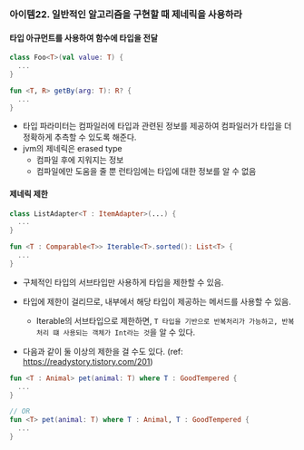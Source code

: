 ### 아이템22. 일반적인 알고리즘을 구현할 때 제네릭을 사용하라

#### 타입 아규먼트를 사용하여 함수에 타입을 전달

```kotlin
class Foo<T>(val value: T) {
  ...
}

fun <T, R> getBy(arg: T): R? {
  ...
}
```
- 타입 파라미터는 컴파일러에 타입과 관련된 정보를 제공하여 컴파일러가 타입을 더 정확하게 추측할 수 있도록 해준다.
- jvm의 제네릭은 erased type
  - 컴파일 후에 지워지는 정보
  - 컴파일에만 도움을 줄 뿐 런타임에는 타입에 대한 정보를 알 수 없음

#### 제네릭 제한

```kotlin
class ListAdapter<T : ItemAdapter>(...) {
  ...
}

fun <T : Comparable<T>> Iterable<T>.sorted(): List<T> {
  ...
}
```
- 구체적인 타입의 서브타입만 사용하게 타입을 제한할 수 있음.
- 타입에 제한이 걸리므로, 내부에서 해당 타입이 제공하는 메서드를 사용할 수 있음.
  - Iterable<Int>의 서브타입으로 제한하면, `T 타입을 기반으로 반복처리가 가능하고, 반복 처리 떄 사용되는 객체가 Int라는 것`을 알 수 있다.

- 다음과 같이 둘 이상의 제한을 걸 수도 있다. (ref: https://readystory.tistory.com/201)
```kotlin
fun <T : Animal> pet(animal: T) where T : GoodTempered {
  ...
}

// OR
fun <T> pet(animal: T) where T : Animal, T : GoodTempered {
  ...
}

```
